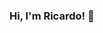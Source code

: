### Hi, I'm Ricardo! 👋

<!--
**RicardoR23/RicardoR23** is a ✨ _special_ ✨ repository because its `README.md` (this file) appears on your GitHub profile.

- ⚡ My Interests: ...

- 🔭 I’m currently working on ...
- 🌱 I’m currently learning ...
- 👯 I’m looking to collaborate on ...
- 🤔 I’m looking for help with ...
- 💬 Ask me about ...
- 📫 How to reach me: ...
- 😄 Pronouns: ...
- ⚡ My Interests: ...
-->
